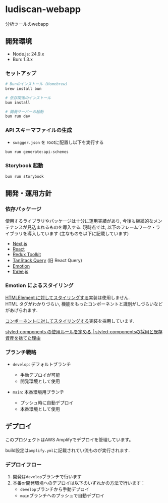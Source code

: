 # ludiscan-webapp

分析ツールのwebapp

## 開発環境

- Node.js: 24.9.x
- Bun: 1.3.x

### セットアップ

```bash
# Bunのインストール (Homebrew)
brew install bun

# 依存関係のインストール
bun install

# 開発サーバーの起動
bun run dev
```

### API スキーマファイルの生成
- `swagger.json` を rootに配置し以下を実行する
```bash
bun run generate:api-schemes
```

### Storybook 起動

```bash
bun run storybook
```

## 開発・運用方針

### 依存パッケージ

使用するライブラリやパッケージは十分に運用実績があり, 今後も継続的なメンテナンスが見込まれるものを導入する.
現時点では, 以下のフレームワーク・ライブラリを導入しています (主なものを以下に記載しています)

- [Next.js](https://nextjs.org/)
- [React](https://react.dev/)
- [Redux Toolkit](https://redux-toolkit.js.org/)
- [TanStack Query](https://tanstack.com/query/latest) (旧 React Query)
- [Emotion](https://emotion.sh/docs/introduction)
- [three.js](https://threejs.org/)

### Emotion によるスタイリング

[HTMLElement に対してスタイリングする](https://emotion.sh/docs/styled#styling-elements-and-components)実装は使用しません.  
HTML タグがわかりづらい, 機能をもったコンポーネントと識別がしづらいなどがあげられます.

[コンポーネントに対してスタイリングする](https://emotion.sh/docs/styled#styling-any-component)実装を採用しています.

[styled-components の使用ルールを定める | styled-componentsの採用と既存資産を捨てた理由](https://blog.cybozu.io/entry/2020/06/25/105457)

### ブランチ戦略

- `develop`: デフォルトブランチ
  - 手動デプロイが可能
  - 開発環境として使用

- `main`: 本番環境用ブランチ
  - プッシュ時に自動デプロイ
  - 本番環境として使用


## デプロイ

このプロジェクトはAWS Amplifyでデプロイを管理しています。

build設定は`amplify.yml`に記載されてい流ものが実行されます.  

### デプロイフロー

1. 開発は`develop`ブランチで行います
2. 本番or開発環境へのデプロイは以下のいずれかの方法で行います：
   - `develop`ブランチから手動デプロイ
   - `main`ブランチへのプッシュで自動デプロイ
